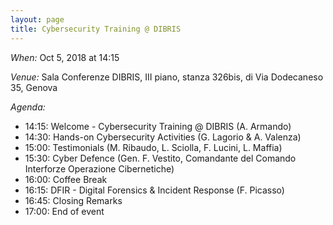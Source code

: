 ```yaml
---
layout: page
title: Cybersecurity Training @ DIBRIS
---
```


*When:* Oct 5, 2018 at 14:15

*Venue:* Sala Conferenze DIBRIS, III piano, stanza 326bis, di Via Dodecaneso 35, Genova

*Agenda:*

* 14:15: Welcome - Cybersecurity Training @ DIBRIS  (A. Armando)
* 14:30: Hands-on Cybersecurity Activities (G. Lagorio & A. Valenza) 
* 15:00: Testimonials (M. Ribaudo, L. Sciolla, F. Lucini, L. Maffia)
* 15:30: Cyber Defence (Gen. F. Vestito, Comandante del Comando Interforze Operazione Cibernetiche) 
* 16:00: Coffee Break
* 16:15: DFIR - Digital Forensics & Incident Response (F. Picasso)
* 16:45: Closing Remarks
* 17:00: End of event



